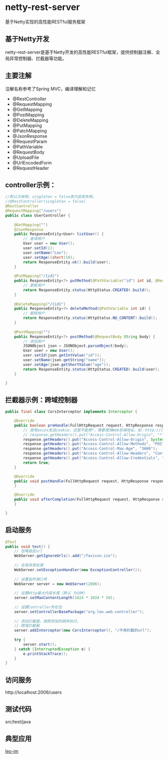 # netty-rest-server
基于Netty实现的高性能RESTful服务框架

## 基于Netty开发
netty-rest-server是基于Netty开发的高性能RESTful框架，提供控制器注解、全局异常控制器、拦截器等功能。

## 主要注解
注解名称参考了Spring MVC，编译理解和记忆

- @RestController
- @RequestMapping
- @GetMapping
- @PostMapping
- @DeleteMapping
- @PutMapping
- @PatchMapping
- @JsonResponse
- @RequestParam
- @PathVariable
- @RequestBody
- @UploadFile
- @UrlEncodedForm
- @RequestHeader

## controller示例：
```java
//默认为单例，singleton = false表示启用多例。
//@RestController(singleton = false)
@RestController
@RequestMapping("/users")
public class UserController {
    
    @GetMapping("")
    @JsonResponse
    public ResponseEntity<User> listUser() {
        // 查询用户
        User user = new User();
        user.setId(1);
        user.setName("Leo");
        user.setAge((short)18);
        return ResponseEntity.ok().build(user);
    }
    
    @PutMapping("/{id}")
    public ResponseEntity<?> putMethod(@PathVariable("id") int id, @RequestBody String body) {
        // 更新用户
        return ResponseEntity.status(HttpStatus.CREATED).build();
    }
    
    @DeleteMapping("/{id}")
    public ResponseEntity<?> deleteMethod(@PathVariable int id) {
        // 删除用户
        return ResponseEntity.status(HttpStatus.NO_CONTENT).build();
    }
    
    @PostMapping("")
    public ResponseEntity<?> postMethod(@RequestBody String body) {
        // 添加用户
        JSONObject json = JSONObject.parseObject(body);
        User user = new User();
        user.setId(json.getIntValue("id"));
        user.setName(json.getString("name"));
        user.setAge(json.getShortValue("age"));
        return ResponseEntity.status(HttpStatus.CREATED).build(user);
    }

}
```

## 拦截器示例：跨域控制器
```java
public final class CorsInterceptor implements Interceptor {

    @Override
    public boolean preHandle(FullHttpRequest request, HttpResponse response) throws Exception {
        // 使用axios发送cookie，这里不能用*，需要使用Web前端地址，如：http://localhost:8080
        // response.getHeaders().put("Access-Control-Allow-Origin", "*");
        response.getHeaders().put("Access-Control-Allow-Origin", System.getProperty("http.origin"));
        response.getHeaders().put("Access-Control-Allow-Methods", "POST, PUT, GET, OPTIONS, DELETE, PATCH");
        response.getHeaders().put("Access-Control-Max-Age", "3600");
        response.getHeaders().put("Access-Control-Allow-Headers", "Content-Type,X-Token");
        response.getHeaders().put("Access-Control-Allow-Credentials", "true");
        return true;
    }

    @Override
    public void postHandle(FullHttpRequest request, HttpResponse response) throws Exception {
    }

    @Override
    public void afterCompletion(FullHttpRequest request, HttpResponse response) {
    }

}
```

## 启动服务
```java
@Test  
public void test() {  
    // 忽略指定url  
    WebServer.getIgnoreUrls().add("/favicon.ico");  
      
    // 全局异常处理  
    WebServer.setExceptionHandler(new ExceptionController());  
      
    // 设置监听端口号  
    WebServer server = new WebServer(2006);  
      
    // 设置Http最大内容长度（默认 为10M）  
    server.setMaxContentLength(1024 * 1024 * 50);  
      
    // 设置Controller所在包  
    server.setControllerBasePackage("org.leo.web.controller");  
      
    // 添加拦截器，按照添加的顺序执行。  
    // 跨域拦截器  
    server.addInterceptor(new CorsInterceptor(), "/不用拦截的url");  
      
    try {  
        server.start();  
    } catch (InterruptedException e) {  
        e.printStackTrace();  
    }  
}  
```

## 访问服务
http://localhost:2006/users

## 测试代码
src/test/java

## 典型应用
[leo-im](https://github.com/lining90567/leo-im-server/)

